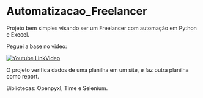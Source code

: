 # Automatizacao_Freelancer

Projeto bem simples visando ser um Freelancer com automação em Python e Execel. <br>

Peguei a base no video:    

[![Youtube LinkVideo](https://img.shields.io/badge/YouTube-FF0000?style=for-the-badge&logo=youtube&logoColor=white)](https://www.youtube.com/watch?v=4ZSWZg2daqQ&list=LL&index=1)

O projeto verifica dados de uma planilha em um site, e faz outra planilha como report.

Bibliotecas: Openpyxl, Time e Selenium.
